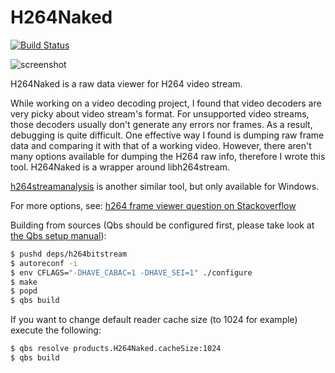 # H264Naked

[![Build Status](https://travis-ci.org/iquadtree/H264Naked.svg?branch=master)](https://travis-ci.org/iquadtree/H264Naked)

![screenshot](H264Naked_screenshot.png)

H264Naked is a raw data viewer for H264 video stream.

While working on a video decoding project, I found that video decoders are very picky about video stream's format. For unsupported video streams, those decoders usually don't generate any errors nor frames. As a result, debugging is quite difficult. One effective way I found is dumping raw frame data and comparing it with that of a working video. However, there aren't many options available for dumping the H264 raw info, therefore I wrote this tool. H264Naked is a wrapper around libh264stream.

[h264streamanalysis](http://sourceforge.net/projects/h264streamanalysis) is another similar tool, but only available for Windows.

For more options, see:
[h264 frame viewer question on Stackoverflow](http://stackoverflow.com/questions/6014904/h264-frame-viewer)

Building from sources (Qbs should be configured first, please take look at [the Qbs setup manual](https://doc.qt.io/qbs/setup.html)):

```sh
$ pushd deps/h264bitstream
$ autoreconf -i
$ env CFLAGS="-DHAVE_CABAC=1 -DHAVE_SEI=1" ./configure
$ make
$ popd
$ qbs build
```

If you want to change default reader cache size (to 1024 for example) execute the following:

```sh
$ qbs resolve products.H264Naked.cacheSize:1024
$ qbs build
```

